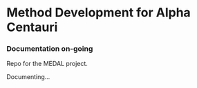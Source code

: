 # Method Development for Alpha Centauri

### Documentation on-going
Repo for the MEDAL project.


Documenting...
